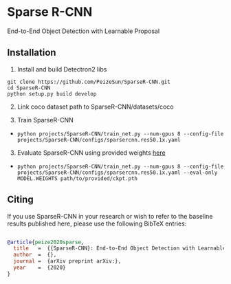 # Sparse R-CNN
End-to-End Object Detection with Learnable Proposal



## Installation
1. Install and build Detectron2 libs
```
git clone https://github.com/PeizeSun/SparseR-CNN.git
cd SparseR-CNN
python setup.py build develop
```
2. Link coco dataset path to SparseR-CNN/datasets/coco

2. Train SparseR-CNN
  * ```python projects/SparseR-CNN/train_net.py --num-gpus 8 --config-file projects/SparseR-CNN/configs/sparsercnn.res50.1x.yaml```
3. Evaluate SparseR-CNN using provided weights [here](https://drive.google.com/drive/folders/)
  * ```python projects/SparseR-CNN/train_net.py --num-gpus 8 --config-file projects/SparseR-CNN/configs/sparsercnn.res50.1x.yaml --eval-only MODEL.WEIGHTS path/to/provided/ckpt.pth```

## Citing

If you use SparseR-CNN in your research or wish to refer to the baseline results published here, please use the following BibTeX entries:

```BibTeX

@article{peize2020sparse,
  title   =  {{SparseR-CNN}: End-to-End Object Detection with Learnable Proposal},
  author  =  {},
  journal =  {arXiv preprint arXiv:},
  year    =  {2020}
}

```
